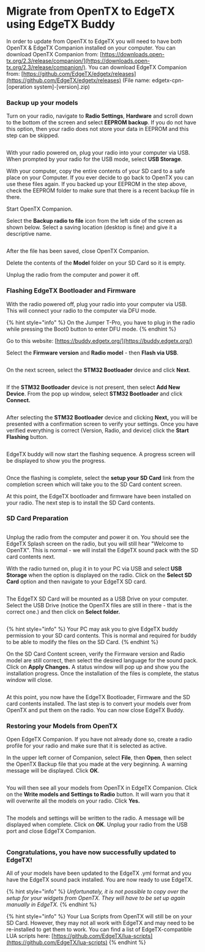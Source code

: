 # Migrate from OpenTX to EdgeTX using EdgeTX Buddy

In order to update from OpenTX to EdgeTX you will need to have both OpenTX & EdgeTX Companion installed on your computer.  You can download OpenTX Companion from: [https://downloads.open-tx.org/2.3/release/companion/](https://downloads.open-tx.org/2.3/release/companion/). You can download EdgeTX Companion from: [https://github.com/EdgeTX/edgetx/releases](https://github.com/EdgeTX/edgetx/releases) (File name: edgetx-cpn-\[operation system]-\[version].zip)

### Backup up your models

Turn on your radio, navigate to **Radio Settings**, **Hardware** and scroll down to the bottom of the screen and select **EEPROM backup**. If you do not have this option, then your radio does not store your data in EEPROM and this step can be skipped.&#x20;

<figure><img src="../.gitbook/assets/update14.png" alt=""><figcaption></figcaption></figure>

With your radio powered on, plug your radio into your computer via USB. When prompted by your radio for the USB mode, select **USB Storage**.&#x20;

With your computer, copy the entire contents of your SD card to a safe place on your Computer. If you ever decide to go back to OpenTX you can use these files again. If you backed up your EEPROM in the step above, check the EEPROM folder to make sure that there is a recent backup file in there.

Start OpenTX Companion.&#x20;

Select the **Backup radio to file** icon from the left side of the screen as shown below. Select a saving location (desktop is fine) and give it a descriptive name.

<figure><img src="../.gitbook/assets/update1.png" alt=""><figcaption></figcaption></figure>

After the file has been saved, close OpenTX Companion.&#x20;

Delete the contents of the **Model** folder on your SD Card so it is empty.

Unplug the radio from the computer and power it off.

### Flashing EdgeTX Bootloader and Firmware

With the radio powered off, plug your radio into your computer via USB. This will connect your radio to the computer via DFU mode.&#x20;

{% hint style="info" %}
On the Jumper T-Pro, you have to plug in the radio while pressing the Boot0 button to enter DFU mode.
{% endhint %}

Go to this website: [https://buddy.edgetx.org/](https://buddy.edgetx.org/)

Select the **Firmware version** and **Radio model** - then **Flash via USB**.

<figure><img src="../.gitbook/assets/update2.png" alt=""><figcaption></figcaption></figure>

On the next screen, select the **STM32 Bootloader** device and click **Next**.

<figure><img src="../.gitbook/assets/update3.png" alt=""><figcaption></figcaption></figure>



If the **STM32 Bootloader** device is not present, then select **Add New Device**. From the pop up window, select **STM32 Bootloader** and click **Connect.**

<figure><img src="../.gitbook/assets/update4.png" alt=""><figcaption></figcaption></figure>

After selecting the **STM32 Bootloader** device and clicking **Next,** you will be presented with a confirmation screen to verify your settings. Once you have verified everything is correct (Version, Radio, and device) click the **Start Flashing** button.

<figure><img src="../.gitbook/assets/update5.png" alt=""><figcaption></figcaption></figure>

EdgeTX buddy will now start the flashing sequence. A progress screen will be displayed to show you the progress.

<figure><img src="../.gitbook/assets/update6.png" alt=""><figcaption></figcaption></figure>

Once the flashing is complete, select the **setup your SD Card** link from the completion screen which will take you to the SD Card content screen.&#x20;

At this point, the EdgeTX bootloader and firmware have been installed on your radio. The next step is to install the SD Card contents.

### SD Card Preparation

<figure><img src="../.gitbook/assets/update7.png" alt=""><figcaption></figcaption></figure>

Unplug the radio from the computer and power it on. You should see the EdgeTX Splash screen on the radio, but you will still hear "Welcome to OpenTX". This is normal - we will install the EdgeTX sound pack with the SD card contents next.

With the radio turned on, plug it in to your PC via USB and select **USB Storage** when the option is displayed on the radio. Click on the **Select SD Card** option and then navigate to your EdgeTX SD card.&#x20;

<figure><img src="../.gitbook/assets/update8.png" alt=""><figcaption></figcaption></figure>

The EdgeTX SD Card will be mounted as a USB Drive on your computer. Select the USB Drive (notice the OpenTX files are still in there - that is the correct one.) and then click on **Select folder.**

<figure><img src="../.gitbook/assets/update9.png" alt=""><figcaption></figcaption></figure>

{% hint style="info" %}
Your PC may ask you to give EdgeTX buddy permission to your SD card contents.  This is normal and required for buddy to be able to modify the files on the SD Card.
{% endhint %}

On the SD Card Content screen, verify the Firmware version and Radio model are still correct, then select the desired language for the sound pack. Click on **Apply Changes.** A status window will pop up and show you the installation progress. Once the installation of the files is complete, the status window will close.

<figure><img src="../.gitbook/assets/update10.png" alt=""><figcaption></figcaption></figure>

At this point, you now have the EdgeTX Bootloader, Firmware and the SD card contents installed. The last step is to convert your models over from OpenTX and put them on the radio. You can now close EdgeTX Buddy.

### Restoring your Models from OpenTX

Open EdgeTX Companion. If you have not already done so, create a radio profile for your radio and make sure that it is selected as active.

In the upper left corner of Companion, select **File**, then **Open**, then select the OpenTX Backup file that you made at the very beginning. A warning message will be displayed. Click **OK**.

<figure><img src="../.gitbook/assets/update11.png" alt=""><figcaption></figcaption></figure>

You will then see all your models from OpenTX in EdgeTX Companion. Click on the **Write models and Settings to Radio** button. It will warn you that it will overwrite all the models on your radio.  Click **Yes.**&#x20;

<figure><img src="../.gitbook/assets/update12.png" alt=""><figcaption></figcaption></figure>

The models and settings will be written to the radio.  A message will be displayed when complete.  Click on **OK**. Unplug your radio from the USB port and close EdgeTX Companion.

<figure><img src="../.gitbook/assets/update13.png" alt=""><figcaption></figcaption></figure>

### Congratulations, you have now successfully updated to EdgeTX!

All of your models have been updated to the EdgeTX .yml format and you have the EdgeTX sound pack installed. You are now ready to use EdgeTX.

{% hint style="info" %}
_Unfortunately, it is not possible to copy over the setup for your widgets from OpenTX. They will have to be set up again manually in EdgeTX._
{% endhint %}

{% hint style="info" %}
Your Lua Scripts from OpenTX will still be on your SD Card. However, they may not all work with EdgeTX and may need to be re-installed to get them to work.  You can find a list of EdgeTX-compatible LUA scripts here: [https://github.com/EdgeTX/lua-scripts](https://github.com/EdgeTX/lua-scripts)
{% endhint %}
